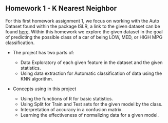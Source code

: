 ## Homework 1 - K Nearest Neighbor

For this first homework assignment 1, we focus on working with the Auto Dataset found within the package ISLR, a link to the given dataset can be found [here](https://rdrr.io/cran/ISLR/man/Auto.html). Within this homework we explore the given dataset in the goal of predicting the possible class of a car of being LOW, MED, or HIGH MPG classification. 


<ul>
<li>The project has two parts of: </li>
<ul>
<li>Data Exploratory of each given feature in the dataset and the given statistics. </li>
<li>Using data extraction for Automatic classification of data using the KNN algorithm. </li>
</ul>
</ul>


<ul>
<li>Concepts using in this project </li>
<ul>
<li>Using the functions of R for basic statistics. </li>
<li>Using Split for Train and Test sets for the given model by the class. </li>
<li>Interpretation of accuracy in a confusion matrix. </li>
<li>Learning the effectiveness of normalizing data for a given model.  </li>
</ul>
</ul>